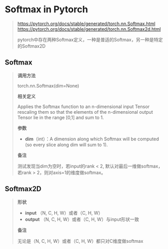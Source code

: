 # Softmax in Pytorch

> <https://pytorch.org/docs/stable/generated/torch.nn.Softmax.html>
> <https://pytorch.org/docs/stable/generated/torch.nn.Softmax2d.html>
>
> pytorch中存在两种Softmax定义，一种是普适的Softmax，另一种是特定的Softmax2D
## Softmax
> **调用方法**
> 
> torch.nn.Softmax(dim=None)
> 
> **相关定义**
>
> Applies the Softmax function to an n-dimensional input Tensor rescaling them so that the elements of the n-dimensional output Tensor lie in the range [0,1] and sum to 1.
>
> **参数**
> - **dim**（int）：A dimension along which Softmax will be computed (so every slice along dim will sum to 1).
>
> **备注**
> 
>   测试发现当dim为空时，若input的rank < 2, 默认对最后一维做softmax，若rank > 2，则对axis=1的维度做softmax。
## Softmax2D
> **形状**
> - **input** （N, C, H, W）或者（C, H, W）
> - **output** （N, C, H, W）或者（C, H, W）与input形状一致
>
> **备注**
>
>   无论是（N, C, H, W）或者（C, H, W）都只对C维度做softmax